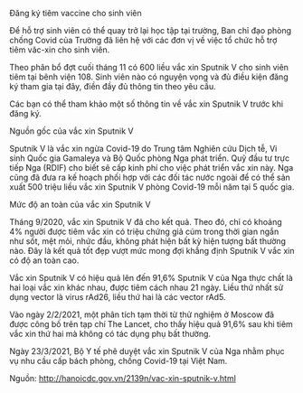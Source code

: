 Đăng ký tiêm vaccine cho sinh viên

Để hỗ trợ sinh viên có thể quay trở lại học tập tại trường, Ban chỉ đạo phòng chống Covid của Trường đã liên hệ với các đơn vị về việc tổ chức hỗ trợ tiêm văc-xin cho sinh viên.

Theo phân bổ đợt cuối tháng 11 có 600 liều vắc xin Sputnik V cho sinh viên tiêm tại bênh viện 108. Sinh viên nào có nguyện vọng và đủ điều kiện đăng ký tham gia tại đây, điền đầy đủ thông tin theo yêu cầu.

Các bạn có thể tham khảo một số thông tin về vắc xin Sputnik V trước khi đăng ký.

Nguồn gốc của vắc xin Sputnik V

Sputnik V là vắc xin ngừa Covid-19 do Trung tâm Nghiên cứu Dịch tễ, Vi sinh Quốc gia Gamaleya và Bộ Quốc phòng Nga phát triển. Quỹ đầu tư trực tiếp Nga (RDIF) cho biết sẽ cấp kinh phí cho việc phát triển vắc xin này. Nga cũng đã đưa ra kế hoạch phối hợp với các đối tác nước ngoài để có thể sản xuất 500 triệu liều vắc xin Sputnik V phòng Covid-19 mỗi năm tại 5 quốc gia.

Mức độ an toàn của vắc xin Sputnik V

Tháng 9/2020, vắc xin  Sputnik V đã cho kết quả. Theo đó, chỉ có khoảng 4% người được tiêm vắc xin có triệu chứng giả cúm trong thời gian ngắn như sốt, mệt mỏi, nhức đầu, không phát hiện bất kỳ hiện tượng bất thường nào. Đây là kết quả tốt đẹp vượt mức mong đợi khẳng định Sputnik V vắc xin có độ an toàn cao.

Vắc xin Sputnik V có hiệu quả lên đến 91,6%
Sputnik V của Nga thực chất là hai loại vắc xin khác nhau, được tiêm cách nhau 21 ngày. Liều thứ nhất sử dụng vector là virus rAd26, liều thứ hai là các vector rAd5.

Vào ngày 2/2/2021, một phân tích tạm thời từ thử nghiệm ở Moscow đã được công bố trên tạp chí The Lancet, cho thấy hiệu quả 91,6% sau khi tiêm vắc xin thứ hai mà không có tác dụng phụ bất thường.

Ngày 23/3/2021, Bộ Y tế phê duyệt vắc xin Sputnik V của Nga nhằm phục vụ nhu cầu cấp bách phòng, chống Covid-19 tại Việt Nam.

Nguồn: http://hanoicdc.gov.vn/2139n/vac-xin-sputnik-v.html